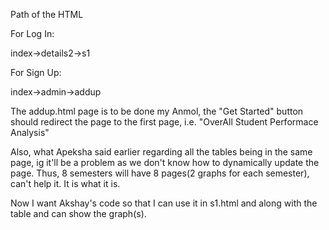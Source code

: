 Path of the HTML

For Log In:

index->details2->s1



For Sign Up:

index->admin->addup



The addup.html page is to be done my Anmol,
the "Get Started" button should redirect the page to the first page, i.e. "OverAll Student Performace Analysis"



Also, what Apeksha said earlier regarding all the tables being in the same page, ig it'll be a problem as we don't know 
how to dynamically update the page.
Thus, 8 semesters will have 8 pages(2 graphs for each semester), can't help it. It is what it is.



Now I want Akshay's code so that I can use it in s1.html and along with the table and can show the graph(s).
